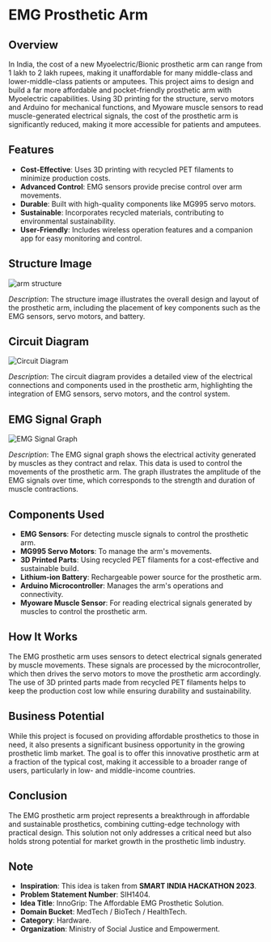# EMG Prosthetic Arm

## Overview
In India, the cost of a new Myoelectric/Bionic prosthetic arm can range from 1 lakh to 2 lakh rupees, making it unaffordable for many middle-class and lower-middle-class patients or amputees. This project aims to design and build a far more affordable and pocket-friendly prosthetic arm with Myoelectric capabilities. Using 3D printing for the structure, servo motors and Arduino for mechanical functions, and Myoware muscle sensors to read muscle-generated electrical signals, the cost of the prosthetic arm is significantly reduced, making it more accessible for patients and amputees.

## Features
- **Cost-Effective**: Uses 3D printing with recycled PET filaments to minimize production costs.
- **Advanced Control**: EMG sensors provide precise control over arm movements.
- **Durable**: Built with high-quality components like MG995 servo motors.
- **Sustainable**: Incorporates recycled materials, contributing to environmental sustainability.
- **User-Friendly**: Includes wireless operation features and a companion app for easy monitoring and control.

## Structure Image
![arm structure](https://github.com/user-attachments/assets/f8cd8301-ca74-4517-8fc6-596af09e2445)

_Description_: The structure image illustrates the overall design and layout of the prosthetic arm, including the placement of key components such as the EMG sensors, servo motors, and battery.

## Circuit Diagram
![Circuit Diagram](https://github.com/user-attachments/assets/a986970d-b140-4471-ad04-15d2bf3931f2)

_Description_: The circuit diagram provides a detailed view of the electrical connections and components used in the prosthetic arm, highlighting the integration of EMG sensors, servo motors, and the control system.

## EMG Signal Graph
![EMG Signal Graph](https://github.com/user-attachments/assets/bc39b3a5-25f2-4f4d-b4dc-d2c8a54c8f8a)


_Description_: The EMG signal graph shows the electrical activity generated by muscles as they contract and relax. This data is used to control the movements of the prosthetic arm. The graph illustrates the amplitude of the EMG signals over time, which corresponds to the strength and duration of muscle contractions.

## Components Used
- **EMG Sensors**: For detecting muscle signals to control the prosthetic arm.
- **MG995 Servo Motors**: To manage the arm's movements.
- **3D Printed Parts**: Using recycled PET filaments for a cost-effective and sustainable build.
- **Lithium-ion Battery**: Rechargeable power source for the prosthetic arm.
- **Arduino Microcontroller**: Manages the arm's operations and connectivity.
- **Myoware Muscle Sensor**: For reading electrical signals generated by muscles to control the prosthetic arm.

## How It Works
The EMG prosthetic arm uses sensors to detect electrical signals generated by muscle movements. These signals are processed by the microcontroller, which then drives the servo motors to move the prosthetic arm accordingly. The use of 3D printed parts made from recycled PET filaments helps to keep the production cost low while ensuring durability and sustainability.

## Business Potential
While this project is focused on providing affordable prosthetics to those in need, it also presents a significant business opportunity in the growing prosthetic limb market. The goal is to offer this innovative prosthetic arm at a fraction of the typical cost, making it accessible to a broader range of users, particularly in low- and middle-income countries.

## Conclusion
The EMG prosthetic arm project represents a breakthrough in affordable and sustainable prosthetics, combining cutting-edge technology with practical design. This solution not only addresses a critical need but also holds strong potential for market growth in the prosthetic limb industry.

## Note
- **Inspiration**: This idea is taken from **SMART INDIA HACKATHON 2023**.
- **Problem Statement Number**: SIH1404.
- **Idea Title**: InnoGrip: The Affordable EMG Prosthetic Solution.
- **Domain Bucket**: MedTech / BioTech / HealthTech.
- **Category**: Hardware.
- **Organization**: Ministry of Social Justice and Empowerment.
